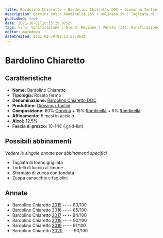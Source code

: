 ```yaml
---
title: Bardolino Chiaretto – Bardolino Chiaretto DOC – Giovanna Tantini – Veneto (IT) – 10-14€ – 2★-5★
description: Corvina 80% + Rondinella 15% + Molinara 5% | Tagliata di tonno grigliata – Tortelli di luccio al limone – Sformato di zucca con fonduta – Zuppa canocchie e fagiolini
published: true
date: 2021-10-01T20:15:29.075Z
tags: vino, Vinificazione | blend, Regione | Veneto (IT), Vinificazione | rosato, Vinificazione | fermo, Valutazioni | 5 stelle, Prezzi | 10-14€, corvina, rondinella, tagliata di tonno grigliata, tortelli di luccio al limone, sformato di zucca con fonduta, Zuppa canocchie e fagiolini
editor: markdown
dateCreated: 2021-09-30T08:13:57.364Z
---
```


# Bardolino Chiaretto

## Caratteristiche
- **Nome:** Bardolino Chiaretto
- **Tipologia:** Rosato fermo
- **Denominazione:** [Bardolino Chiaretto DOC](/denominazioni/Italia/Veneto/DOC/Bardolino-Chiaretto)
- **Produttore:** [Giovanna Tantini](/produttori/Italia/Veneto/Giovanna-Tantini) 
- **Composizione:** 80% [Corvina](/vitigni/Italia/bacca-nera/corvina) + 15% [Rondinella](/vitigni/Italia/bacca-nera/rondinella) + 5% [Rondinella](/vitigni/Italia/bacca-nera/molinara)
- **Affinamento:** 6 mesi in acciaio
- **Alcol:** 12.5%
- **Fascia di prezzo:** 10-14€
{.grid-list}




## Possibili abbinamenti
*Vedere le singole annate per abbinamenti specifici*

- Tagliata di tonno grigliata
- Tortelli di luccio al limone
- Sformato di zucca con fonduta
- Zuppa canocchie e fagiolini

## Annate
- Bardolino Chiaretto [2015](vini/Italia/Veneto/Giovanna-Tantini/La-Rocca/2015) -- <span class="star-2"></span> -- 83/100
- Bardolino Chiaretto [2016](vini/Italia/Veneto/Giovanna-Tantini/La-Rocca/2016) -- <span class="star-3"></span> -- 85/100
- Bardolino Chiaretto [2017](vini/Italia/Veneto/Giovanna-Tantini/La-Rocca/2017) -- <span class="star-2"></span> -- 84/100 
- Bardolino Chiaretto [2018](vini/Italia/Veneto/Giovanna-Tantini/La-Rocca/2018) -- <span class="star-4"></span> -- 90/100
- Bardolino Chiaretto [2019](vini/Italia/Veneto/Giovanna-Tantini/La-Rocca/2019) -- <span class="star-5"></span> -- 91/100
- Bardolino Chiaretto [2020](vini/Italia/Veneto/Giovanna-Tantini/La-Rocca/2020) -- <span class="star-4"></span> -- 90/100